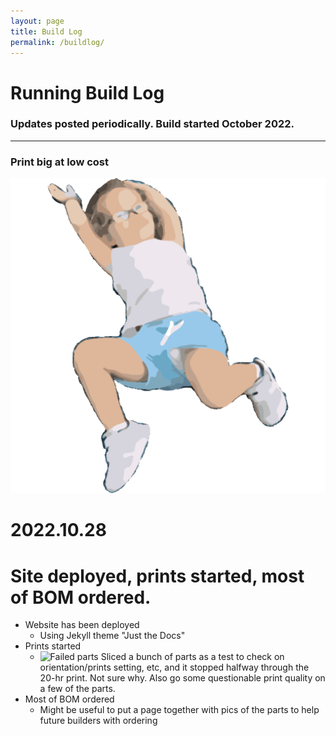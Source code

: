 ```yaml
---
layout: page
title: Build Log
permalink: /buildlog/
---
```




# [](#header-1) Running Build Log

### Updates posted periodically. Build started October 2022.

* * *

### Print big at low cost

![Image](/assets/images/small-image.png)


# [](#header-4) 2022.10.28
# [](#header-3) Site deployed, prints started, most of BOM ordered.

- Website has been deployed
    - Using Jekyll theme "Just the Docs"
- Prints started
    - ![Failed parts](/assets/images/parts.png)
      Sliced a bunch of parts as a test to check on orientation/prints setting, etc, and it stopped halfway through the 20-hr print. Not sure why. Also go some questionable print quality on a few of the parts. 
- Most of BOM ordered
    - Might be useful to put a page together with pics of the parts to help future builders with ordering